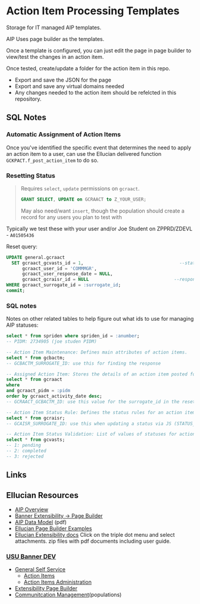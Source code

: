 # Action Item Processing Templates

Storage for IT managed AIP templates.

AIP Uses page builder as the templates.

Once a template is configured, you can just edit the page in page builder to view/test the changes in an action item.

Once tested, create/update a folder for the action item in this repo.

* Export and save the JSON for the page
* Export and save any virtual domains needed
* Any changes needed to the action item should be refelcted in this repository.

## SQL Notes

### Automatic Assignment of Action Items

Once you've identified the specific event that determines the need to apply an action item to a user, can use the Ellucian delivered function ```GCKPACT.f_post_action_item``` to do so.

### Resetting Status

> Requires `select`, `update` permissions on `gcraact`.
>
> ```sql
> GRANT SELECT, UPDATE on GCRAACT to Z_YOUR_USER;
> ```
> May also need/want `insert`, though the population should create a record for any users you plan to test with

Typically we test these with your user and/or Joe Student on ZPPRD/ZDEVL - `A01505436`

Reset query:

```sql
UPDATE general.gcraact
  SET gcraact_gcvasts_id = 1,                                    --status_id
      gcraact_user_id = 'COMMMGR',
      gcraact_user_response_date = NULL,
      gcraact_gcraisr_id = NULL                                --response_id
WHERE gcraact_surrogate_id = :surrogate_id;
commit;
```

### SQL notes

Notes on other related tables to help figure out what ids to use for managing AIP statuses:

```sql
select * from spriden where spriden_id = :anumber;
-- PIDM: 2734905 (joe studen PIDM)

-- Action Item Maintenance: Defines main attributes of action items.
select * from gcbactm;
-- GCBACTM_SURROGATE_ID: use this for finding the response

-- Assigned Action Item: Stores the details of an action item posted for a person.
select * from gcraact
where
and gcraact_pidm = :pidm
order by gcraact_activity_date desc;
-- GCRAACT_GCBACTM_ID: use this value for the surrogate_id in the reset query for the AIPImmunizationSurvey

-- Action Item Status Rule: Defines the status rules for an action item.
select * from gcraisr;
-- GCAISR_SURROGATE_ID: use this when updating a status via JS (STATUS_RULE_ID)

-- Action Item Status Validation: List of values of statuses for action item status rules.
select * from gcvasts;
-- 1: pending
-- 2: completed
-- 3: rejected
```

## Links

## Ellucian Resources

* [AIP Overview](https://resources.elluciancloud.com/bundle/banner_genss_acn_configure/page/c_aip_overview.html)
* [Banner Extensibility -> Page Builder](https://resources.elluciancloud.com/bundle/banner_exten_acn_use_9.10.0/page/c_page_builder.html)
* [AIP Data Model](https://ellucian.force.com/clients/s/article/BannerGeneralSsb-AIP-Action-Item-Processing-simple-ERD-diagrams-of-table-relationships) (pdf)
* [Ellucian Page Builder Examples](https://ellucian.force.com/clients/s/article/Where-can-we-find-Banner-Extensibility-Page-Builder-examples)
* [Ellucian Extensibility docs](https://resources.elluciancloud.com/bundle/banner_extensibility_rel_release_notes/page/c_banner_exten_910.html) Click on the triple dot menu and select attachments. zip files with pdf documents including user guide.

### [USU Banner DEV](https://development.banner.usu.edu/)

* [General Self Service](https://ss-zdevl.banner.usu.edu/BannerGeneralSsb/)
  * [Action Items](https://ss-zdevl.banner.usu.edu/BannerGeneralSsb/ssb/aip#/list)
  * [Action Items Administration](https://ss-zdevl.banner.usu.edu/BannerGeneralSsb/ssb/aipAdmin/#/landing)
* [Extensibility Page Builder](https://ss-zdevl.banner.usu.edu/BannerExtensibility/)
* [Communitcation Management](https://ss-zdevl.banner.usu.edu/CommunicationManagement/ssb/communication#/communication)(populations)
